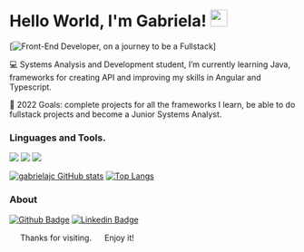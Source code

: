 # Hello World, I'm Gabriela! <img src=https://github.com/TheDudeThatCode/TheDudeThatCode/blob/master/Assets/Earth.gif width="30">
[![Front-End Developer, on a journey to be a Fullstack](https://readme-typing-svg.herokuapp.com/?lines=Front-end+Developer+;on+a+journey+to+be+a+Fullstack!)]

:computer: Systems Analysis and Development student, I’m currently learning Java, frameworks for creating API and improving my skills in Angular and Typescript.

:rocket: 2022 Goals: complete projects for all the frameworks I learn, be able to do fullstack projects and become a Junior Systems Analyst.

### Linguages and Tools.
<img src= "https://img.shields.io/badge/Angular-DD0031?style=for-the-badge&logo=angular&logoColor=white"> <img src= "https://img.shields.io/badge/TypeScript-007ACC?style=for-the-badge&logo=typescript&logoColor=white"> <img src= "https://img.shields.io/badge/CSS3-1572B6?style=for-the-badge&logo=css3&logoColor=white"> 

[![gabrielajc GitHub stats](https://github-readme-stats.vercel.app/api?username=gabrielajc&show_icons=true&theme=midnight-purple&hide=contribs,issues)](https://github.com/gabrielajc/github-readme-stats) [![Top Langs](https://github-readme-stats.vercel.app/api/top-langs/?username=gabrielajc&layout=compact&theme=midnight-purple&hide=html)](https://github.com/gabrielajc/github-readme-stats)

### About
[![Github Badge](https://img.shields.io/badge/-Github-000?style=flat-square&logo=Github&logoColor=white&link=https://github.com/gabrielajc/)](https://github.com/gabrielajc/) [![Linkedin Badge](https://img.shields.io/badge/-LinkedIn-blue?style=flat-square&logo=Linkedin&logoColor=white&link=https://www.linkedin.com/in/gabeclemente/)](https://www.linkedin.com/in/gabeclemente/)

<img src=https://github.com/TheDudeThatCode/TheDudeThatCode/blob/master/Assets/powerup.gif width="15"> Thanks for visiting. 
<img src=https://github.com/TheDudeThatCode/TheDudeThatCode/blob/master/Assets/Hi.gif width="15"> Enjoy it!
